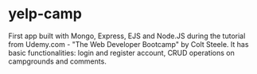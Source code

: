 # yelp-camp
First app built with Mongo, Express, EJS and Node.JS during the tutorial from Udemy.com - "The Web Developer Bootcamp" by Colt Steele. It has basic functionalities: login and register account, CRUD operations on campgrounds and comments. 
